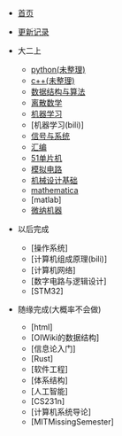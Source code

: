 * [首页]()
* [更新记录](md/essay/更新记录.md)

* 大二上
    * [python(未整理)](md/essay/python.md)   
    * [c++(未整理)](md/essay/c++.md)
    * [数据结构与算法](md/essay/数据结构与算法.md)
    * [离散数学](md/essay/离散数学.md)
    * [机器学习](md/essay/机器学习.md)
    * [机器学习(bili)]
    * [信号与系统](md/essay/信号与系统.md)
    * [汇编](md/essay/汇编.md)
    * [51单片机](md/essay/51单片机.md)
    * [模拟电路](md/essay/模拟电路.md)
    * [机械设计基础](md/essay/机械设计基础.md)
    * [mathematica](md/essay/mathematica.md)
    * [matlab]
    * [微纳机器](md/essay/微纳机器.md)

* 以后完成
    * [操作系统]
    * [计算机组成原理(bili)]
    * [计算机网络]
    * [数字电路与逻辑设计]
    * [STM32]

* 随缘完成(大概率不会做)
    * [html]
    * [OIWiki的数据结构]
    * [信息论入门]
    * [Rust]
    * [软件工程]
    * [体系结构]
    * [人工智能]
    * [CS231n]
    * [计算机系统导论]
    * [MITMissingSemester]
  